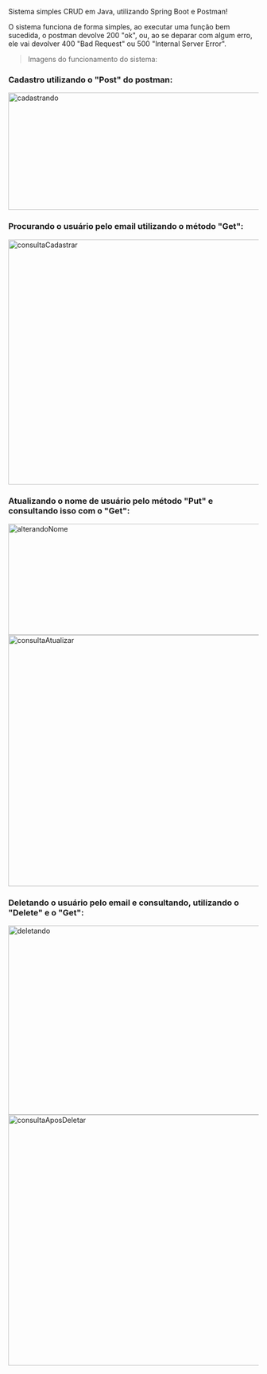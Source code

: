 Sistema simples CRUD em Java, utilizando Spring Boot e Postman!

O sistema funciona de forma simples, ao executar uma função bem sucedida, o postman devolve 200 "ok", ou, ao se deparar com algum erro, ele vai devolver 400 "Bad Request" ou 500 "Internal Server Error".

> Imagens do funcionamento do sistema:  

### Cadastro utilizando o "Post" do postman:  
<img width="1488" height="236" alt="cadastrando" src="https://github.com/user-attachments/assets/8de3ae8d-a31a-44b7-abac-6fb5f85504e3" />


### Procurando o usuário pelo email utilizando o método "Get":  
<img width="1483" height="493" alt="consultaCadastrar" src="https://github.com/user-attachments/assets/e94d1892-e918-4cb8-b581-fd5c209da2b6" />

### Atualizando o nome de usuário pelo método "Put" e consultando isso com o "Get":  
<img width="1486" height="224" alt="alterandoNome" src="https://github.com/user-attachments/assets/d8ceb0c5-6318-400f-8404-baaaccd67777" />
<img width="1489" height="506" alt="consultaAtualizar" src="https://github.com/user-attachments/assets/b8b488f0-de69-45a1-8524-8139e7c6d25d" />


### Deletando o usuário pelo email e consultando, utilizando o "Delete" e o "Get":  
<img width="1497" height="381" alt="deletando" src="https://github.com/user-attachments/assets/36e1f2f5-c930-410d-b999-b3e2b8812006" />
<img width="1485" height="505" alt="consultaAposDeletar" src="https://github.com/user-attachments/assets/6fb5c48a-a0cc-4f7c-9345-f90af4243cd2" />



